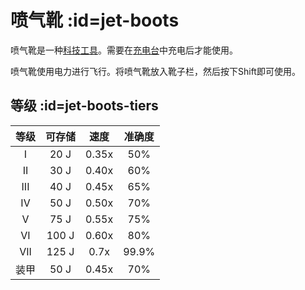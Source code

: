 # 喷气靴 :id=jet-boots

喷气靴是一种[科技工具](/Technical-Gadgets)。需要在[充电台](/Charging-Bench)中充电后才能使用。

喷气靴使用电力进行飞行。将喷气靴放入靴子栏，然后按下Shift即可使用。

## 等级 :id=jet-boots-tiers

|  等级   | 可存储 | 速度 | 准确度 |
| :-----: | :--------------: | :---: | :------: |
|    I    |       20 J       | 0.35x |   50%    |
|   II    |       30 J       | 0.40x |   60%    |
|   III   |       40 J       | 0.45x |   65%    |
|   IV    |       50 J       | 0.50x |   70%    |
|    V    |       75 J       | 0.55x |   75%    |
|   VI    |      100 J       | 0.60x |   80%    |
|   VII   |      125 J       | 0.7x  |  99.9%   |
| 装甲 |       50 J       | 0.45x |   70%    |